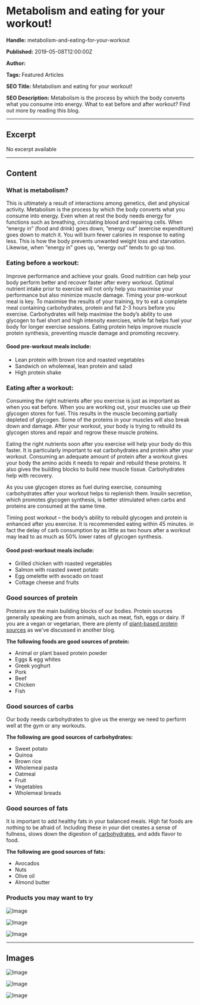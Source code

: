 # Metabolism and eating for your workout!

**Handle:** metabolism-and-eating-for-your-workout

**Published:** 2019-05-08T12:00:00Z

**Author:**  

**Tags:** Featured Articles

**SEO Title:** Metabolism and eating for your workout!

**SEO Description:** Metabolism is the process by which the body converts what you consume into energy. What to eat before and after workout? Find out more by reading this blog.

---

## Excerpt

No excerpt available

---

## Content

### What is metabolism?

This is ultimately a result of interactions among genetics, diet and physical activity. Metabolism is the process by which the body converts what you consume into energy. Even when at rest the body needs energy for functions such as breathing, circulating blood and repairing cells. When “energy in” (food and drink) goes down, “energy out” (exercise expenditure) goes down to match it. You will burn fewer calories in response to eating less. This is how the body prevents unwanted weight loss and starvation. Likewise, when “energy in” goes up, “energy out” tends to go up too.

### Eating before a workout:

Improve performance and achieve your goals. Good nutrition can help your body perform better and recover faster after every workout. Optimal nutrient intake prior to exercise will not only help you maximise your performance but also minimize muscle damage. Timing your pre-workout meal is key. To maximise the results of your training, try to eat a complete meal containing carbohydrates, protein and fat 2-3 hours before you exercise. Carbohydrates will help maximise the body’s ability to use glycogen to fuel short and high intensity exercises, while fat helps fuel your body for longer exercise sessions. Eating protein helps improve muscle protein synthesis, preventing muscle damage and promoting recovery.

#### Good pre-workout meals include:
- Lean protein with brown rice and roasted vegetables
- Sandwich on wholemeal, lean protein and salad
- High protein shake

### Eating after a workout:

Consuming the right nutrients after you exercise is just as important as when you eat before. When you are working out, your muscles use up their glycogen stores for fuel. This results in the muscle becoming partially depleted of glycogen. Some of the proteins in your muscles will also break down and damage. After your workout, your body is trying to rebuild its glycogen stores and repair and regrow these muscle proteins.

Eating the right nutrients soon after you exercise will help your body do this faster. It is particularly important to eat carbohydrates and protein after your workout. Consuming an adequate amount of protein after a workout gives your body the amino acids it needs to repair and rebuild these proteins. It also gives the building blocks to build new muscle tissue. Carbohydrates help with recovery.

As you use glycogen stores as fuel during exercise, consuming carbohydrates after your workout helps to replenish them. Insulin secretion, which promotes glycogen synthesis, is better stimulated when carbs and proteins are consumed at the same time.

Timing post workout – the body’s ability to rebuild glycogen and protein is enhanced after you exercise. It is recommended eating within 45 minutes. in fact the delay of carb consumption by as little as two hours after a workout may lead to as much as 50% lower rates of glycogen synthesis.

#### Good post-workout meals include:
- Grilled chicken with roasted vegetables
- Salmon with roasted sweet potato
- Egg omelette with avocado on toast
- Cottage cheese and fruits

### Good sources of protein

Proteins are the main building blocks of our bodies. Protein sources generally speaking are from animals, such as meat, fish, eggs or dairy. If you are a vegan or vegetarian, there are plenty of [plant-based protein sources](https://www.vpa.com.au/blogs/diet-and-nutrition/can-i-get-enough-protein-on-a-plant-based-diet) as we've discussed in another blog.

**The following foods are good sources of protein:**
- Animal or plant based protein powder
- Eggs & egg whites
- Greek yoghurt
- Pork
- Beef
- Chicken
- Fish

### Good sources of carbs

Our body needs carbohydrates to give us the energy we need to perform well at the gym or any workouts.

**The following are good sources of carbohydrates:**
- Sweet potato
- Quinoa
- Brown rice
- Wholemeal pasta
- Oatmeal
- Fruit
- Vegetables
- Wholemeal breads

### Good sources of fats

It is important to add healthy fats in your balanced meals. High fat foods are nothing to be afraid of. Including these in your diet creates a sense of fullness, slows down the digestion of [carbohydrates](https://www.medicalnewstoday.com/articles/161547.php), and adds flavor to food.

**The following are good sources of fats:**
- Avocados
- Nuts
- Olive oil
- Almond butter

### Products you may want to try

![Image](https://i.shgcdn.com/dca051a9-d07a-487e-b611-e57382c3f938/-/format/auto/-/preview/3000x3000/-/quality/lighter/)

![Image](https://i.shgcdn.com/9fbb64d3-72f2-4ce6-9e17-70382996c081/-/format/auto/-/preview/3000x3000/-/quality/lighter/)

![Image](https://i.shgcdn.com/6012866e-91d4-4f2c-a9ae-cab2e9c8ac4e/-/format/auto/-/preview/3000x3000/-/quality/lighter/)

---

## Images

![Image](undefined)

![Image](undefined)

![Image](undefined)

